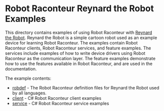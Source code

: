 # Robot Raconteur Reynard the Robot Examples

This directory contains examples of using Robot Raconteur with
[Reynard the Robot](https://github.com/robotraconteur/reynard-the-robot). Reynard the Robot is a simple
cartoon robot used as an example device for learning Robot Raconteur. The examples contain Robot Raconteur clients,
Robot Raconteur services, and feature examples. The services include examples of how to write device drivers
using Robot Raconteur as the communication layer. The feature examples demonstrate how to use the features
available in Robot Raconteur, and are used in the documentation.

The example contents:

- [robdef](robdef) - The Robot Raconteur definition files for Reynard the Robot used by all languages.
- [client](client) - C# Robot Raconteur client examples
- [service](service) - C# Robot Raconteur service examples
